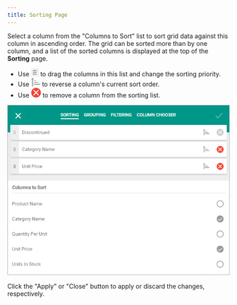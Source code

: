 ```yaml
---
title: Sorting Page
---
```

Select a column from the "Columns to Sort" list to sort grid data against this column in ascending order. The grid can be sorted more than by one column, and a list of the sorted columns is displayed at the top of the **Sorting** page.
* Use ![eud-grid-customizationdialog-sorting-drag](../../../images/Img128887.png) to drag the columns in this list and change the sorting priority.
* Use ![eud-grid-customizationdialog-sorting-order](../../../images/Img128888.png) to reverse a column's current sort order.
* Use ![eud-grid-customizationdialog-sorting-delete](../../../images/Img128889.png) to remove a column from the sorting list.

![eud-grid-customizationdialog-sortingpage](../../../images/Img128886.png)

Click the "Apply" or "Close" button to apply or discard the changes, respectively.